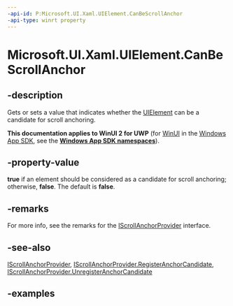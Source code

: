 ```yaml
---
-api-id: P:Microsoft.UI.Xaml.UIElement.CanBeScrollAnchor
-api-type: winrt property
---
```


<!-- Property syntax.
public bool CanBeScrollAnchor { get;  set; }
-->

# Microsoft.UI.Xaml.UIElement.CanBeScrollAnchor

## -description

Gets or sets a value that indicates whether the [UIElement](uielement.md) can be a candidate for scroll anchoring.

**This documentation applies to WinUI 2 for UWP** (for [WinUI](/windows/apps/winui/winui3/) in the [Windows App SDK](/windows/apps/windows-app-sdk/), see the **[Windows App SDK namespaces](/windows/windows-app-sdk/api/winrt/)**).

## -property-value

**true** if an element should be considered as a candidate for scroll anchoring; otherwise, **false**. The default is **false**.

## -remarks

For more info, see the remarks for the [IScrollAnchorProvider](../microsoft.ui.xaml.controls/iscrollanchorprovider.md) interface.

## -see-also

[IScrollAnchorProvider](../microsoft.ui.xaml.controls/iscrollanchorprovider.md), [IScrollAnchorProvider.RegisterAnchorCandidate](/uwp/api/windows.ui.xaml.controls.iscrollanchorprovider.registeranchorcandidate(windows.ui.xaml.uielement)), [IScrollAnchorProvider.UnregisterAnchorCandidate](/uwp/api/windows.ui.xaml.controls.iscrollanchorprovider.unregisteranchorcandidate(windows.ui.xaml.uielement))

## -examples
